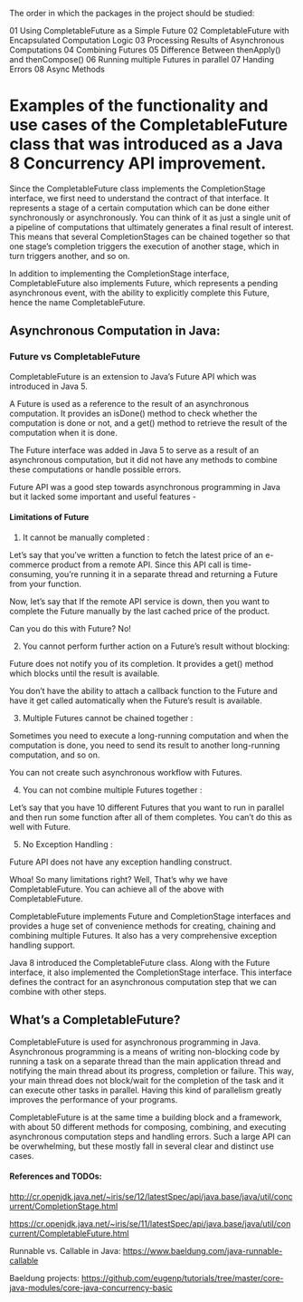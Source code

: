 The order in which the packages in the project should be studied:

01 Using CompletableFuture as a Simple Future 
02 CompletableFuture with Encapsulated Computation Logic
03 Processing Results of Asynchronous Computations
04 Combining Futures
05 Difference Between thenApply() and thenCompose()
06 Running multiple Futures in parallel
07 Handing Errors
08 Async Methods

# Examples of the functionality and use cases of the CompletableFuture class that was introduced as a Java 8 Concurrency API improvement.

Since the CompletableFuture class implements the CompletionStage interface, we first need to understand the contract of that interface. It represents a stage of a certain computation which can be done either synchronously or asynchronously. You can think of it as just a single unit of a pipeline of computations that ultimately generates a final result of interest. This means that several CompletionStages can be chained together so that one stage’s completion triggers the execution of another stage, which in turn triggers another, and so on.

In addition to implementing the CompletionStage interface, CompletableFuture also implements Future, which represents a pending asynchronous event, with the ability to explicitly complete this Future, hence the name CompletableFuture.

## Asynchronous Computation in Java:

### Future vs CompletableFuture

CompletableFuture is an extension to Java’s Future API which was introduced in Java 5.

A Future is used as a reference to the result of an asynchronous computation. It provides an isDone() method to check whether the computation is done or not, and a get() method to retrieve the result of the computation when it is done.

The Future interface was added in Java 5 to serve as a result of an asynchronous computation, but it did not have any methods to combine these computations or handle possible errors.

Future API was a good step towards asynchronous programming in Java but it lacked some important and useful features -

#### Limitations of Future

1. It cannot be manually completed :

Let’s say that you’ve written a function to fetch the latest price of an e-commerce product from a remote API. 
Since this API call is time-consuming, you’re running it in a separate thread and returning a Future from your function.

Now, let’s say that If the remote API service is down, then you want to complete the Future manually by the last cached price of the product.

Can you do this with Future? No!

2. You cannot perform further action on a Future’s result without blocking:

Future does not notify you of its completion. It provides a get() method which blocks until the result is available.

You don’t have the ability to attach a callback function to the Future and have it get called automatically when the Future’s result is available.

3. Multiple Futures cannot be chained together :

Sometimes you need to execute a long-running computation and when the computation is done, you need to send its result to another long-running computation, and so on.

You can not create such asynchronous workflow with Futures.

4. You can not combine multiple Futures together :

Let’s say that you have 10 different Futures that you want to run in parallel and then run some function after all of them completes. You can’t do this as well with Future.

5. No Exception Handling :

Future API does not have any exception handling construct.

Whoa! So many limitations right? Well, That’s why we have CompletableFuture. You can achieve all of the above with CompletableFuture.

CompletableFuture implements Future and CompletionStage interfaces and provides a huge set of convenience methods for creating, chaining and combining multiple Futures. It also has a very comprehensive exception handling support.

Java 8 introduced the CompletableFuture class. Along with the Future interface, it also implemented the CompletionStage interface. This interface defines the contract for an asynchronous computation step that we can combine with other steps.

## What’s a CompletableFuture?

CompletableFuture is used for asynchronous programming in Java. Asynchronous programming is a means of writing non-blocking code by running a task on a separate thread than the main application thread and notifying the main thread about its progress, completion or failure.
This way, your main thread does not block/wait for the completion of the task and it can execute other tasks in parallel.
Having this kind of parallelism greatly improves the performance of your programs.

CompletableFuture is at the same time a building block and a framework, with about 50 different methods for composing, combining, and executing asynchronous computation steps and handling errors.
Such a large API can be overwhelming, but these mostly fall in several clear and distinct use cases.

#### References and TODOs:

http://cr.openjdk.java.net/~iris/se/12/latestSpec/api/java.base/java/util/concurrent/CompletionStage.html

https://cr.openjdk.java.net/~iris/se/11/latestSpec/api/java.base/java/util/concurrent/CompletableFuture.html

Runnable vs. Callable in Java: 
https://www.baeldung.com/java-runnable-callable

Baeldung projects:
https://github.com/eugenp/tutorials/tree/master/core-java-modules/core-java-concurrency-basic
